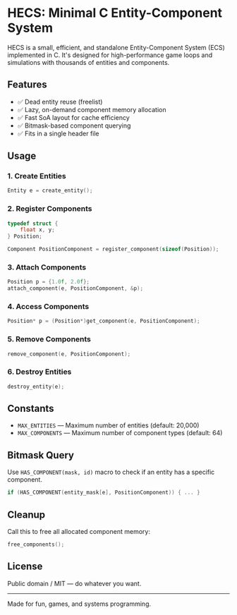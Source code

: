 # HECS: Minimal C Entity-Component System

HECS is a small, efficient, and standalone Entity-Component System (ECS) implemented in C. It's designed for high-performance game loops and simulations with thousands of entities and components.

## Features

- ✅ Dead entity reuse (freelist)
- ✅ Lazy, on-demand component memory allocation
- ✅ Fast SoA layout for cache efficiency
- ✅ Bitmask-based component querying
- ✅ Fits in a single header file

## Usage

### 1. Create Entities

```c
Entity e = create_entity();
```

### 2. Register Components

```c
typedef struct {
    float x, y;
} Position;

Component PositionComponent = register_component(sizeof(Position));
```

### 3. Attach Components

```c
Position p = {1.0f, 2.0f};
attach_component(e, PositionComponent, &p);
```

### 4. Access Components

```c
Position* p = (Position*)get_component(e, PositionComponent);
```

### 5. Remove Components

```c
remove_component(e, PositionComponent);
```

### 6. Destroy Entities

```c
destroy_entity(e);
```

## Constants

- `MAX_ENTITIES` — Maximum number of entities (default: 20,000)
- `MAX_COMPONENTS` — Maximum number of component types (default: 64)

## Bitmask Query

Use `HAS_COMPONENT(mask, id)` macro to check if an entity has a specific component.

```c
if (HAS_COMPONENT(entity_mask[e], PositionComponent)) { ... }
```

## Cleanup

Call this to free all allocated component memory:

```c
free_components();
```

## License

Public domain / MIT — do whatever you want.

---

Made for fun, games, and systems programming.

